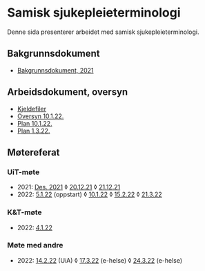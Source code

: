 # Samisk sjukepleieterminologi

Denne sida presenterer arbeidet med samisk sjukepleieterminologi.

## Bakgrunnsdokument

- [Bakgrunnsdokument, 2021](Bakgrunnsdokument.md)

## Arbeidsdokument, oversyn

- [Kjeldefiler](https://github.com/giellalt/term-sme-x-nursing)
- [Oversyn 10.1.22.](Oversyn_220110.md)
- [Plan 10.1.22.](Plan_220110.md)
- [Plan 1.3.22.](Plan_220301.md)

## Møtereferat

### UiT-møte
- 2021: [Des. 2021](meetings/notat_møte.md)
◊ [20.12.21](meetings/moete.211220.md)
◊ [21.12.21](meetings/moete.211221.md)
- 2022: [5.1.22](meetings/moete.220105.md) (oppstart)
◊ [10.1.22](meetings/moete.220110.md)
◊ [15.2.22](meetings/diskusjon220215.md)
◊ [21.3.22](meetings/moete.220321.md)

### K&T-møte

- 2022: [4.1.22](meetings/moete.220104.md)

### Møte med andre
- 2022: [14.2.22](meetings/diskusjon_agder.md) (UiA)
◊ [17.3.22](meetings/moete.220317.md) (e-helse)
◊ [24.3.22](meetings/moete.220324.md) (e-helse)

